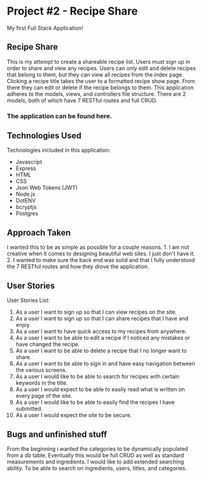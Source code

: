# Project #2 - Recipe Share

My first Full Stack Application!

## Recipe Share

This is my attempt to create a shareable recipe list.  Users must sign up in order to share and view any recipes.  Users can only edit and delete recipes that belong to them, but they can view all recipes from the index page.  Clicking a recipe title takes the user to a formatted recipe show page.  From there they can edit or delete if the recipe belongs to them.
This application adheres to the models, views, and controllers file structure.  There are 2 models, both of which have 7 RESTful routes and full CRUD.

### The application can be found here.

## Technologies Used

Technologies included in this application:
 - Javascript 
 - Express 
 - HTML 
 - CSS 
 - Json Web Tokens (JWT) 
 - Node.js 
 - DotENV   
 - bcryptjs
 - Postgres

## Approach Taken

I wanted this to be as simple as possible for a couple reasons.  1. I am not creative when it comes to designing beautiful web sites.  I just don't have it.  2.  I wanted to make sure the back end was solid and that I fully understood the 7 RESTful routes and how they drove the application.

## User Stories

User Stories List:

 1. As a user I want to sign up so that I can view recipes on the site.
 2. As a user I want to sign up so that I can share recipes that I have and enjoy
 3. As a user I want to have quick access to my recipes from anywhere.
 4. As a user I want to be able to edit a recipe if I noticed any mistakes or have changed the recipe.
 5. As a user I want to be able to delete a recipe that I no longer want to share.
 6. As a user I want to be able to sign in and have easy navigation between the various screens.
 7. As a user I would like to be able to search for recipes with certain keywords in the title.
 8. As a user I would expect to be able to easily read what is written on every page of the site.
 9. As a user I would like to be able to easily find the recipes I have submitted.
 10. As a user I would expect the site to be secure.


## Bugs and unfinished stuff

From the beginning i wanted the categories to be dynamically populated from a db table.  Eventually this would be full CRUD as well as standard measurements and ingredients.
I would like to add extended searching ability.  To be able to search on ingredients, users, titles, and categories.

```
